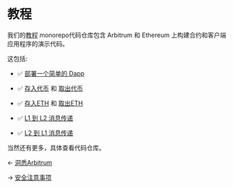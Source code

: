 # 教程

我们的[教程](https://github.com/OffchainLabs/arbitrum-tutorials)
monorepo代码仓库包含 Arbitrum 和 Ethereum
上构建合约和客户端应用程序的演示代码。

这包括:

- ✅ [部署一个简单的 Dapp](https://github.com/OffchainLabs/arbitrum-tutorials/tree/master/packages/demo-dapp-pet-shop)
  
  
- ✅
  [存入代币](https://github.com/OffchainLabs/arbitrum-tutorials/tree/master/packages/token-deposit)
  和 [取出代币](https://github.com/OffchainLabs/arbitrum-tutorials/tree/master/packages/token-withdraw)
  
  
- ✅
  [存入ETH](https://github.com/OffchainLabs/arbitrum-tutorials/tree/master/packages/eth-deposit)
  和 [取出ETH](https://github.com/OffchainLabs/arbitrum-tutorials/tree/master/packages/eth-withdraw)

  
- ✅
  [L1 到 L2 消息传递](https://github.com/OffchainLabs/arbitrum-tutorials/tree/master/packages/greeter)
- ✅
  [L2 到 L1 消息传递](https://github.com/OffchainLabs/arbitrum-tutorials/tree/master/packages/outbox-execute)

当然还有更多，具体查看代码仓库。

← [洞悉Arbitrum](../../深入理解协议/洞悉Arbitrum.md)

→ [安全注意事项](./安全注意事项.md)